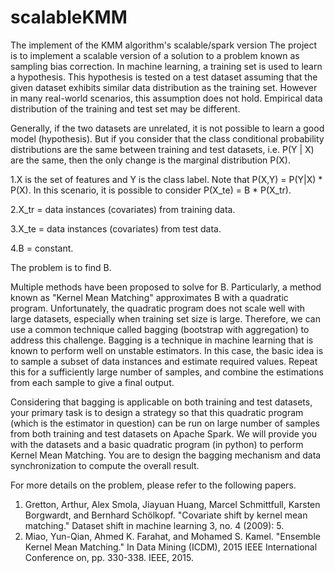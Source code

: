 # scalableKMM
The implement of the KMM algorithm's scalable/spark version
The project is to implement a scalable version of a solution to a problem known as sampling bias correction. In machine learning, a training set is used to learn a hypothesis. This hypothesis is tested on a test dataset assuming that the given dataset exhibits similar data distribution as the training set. However in many real-world scenarios, this assumption does not hold. Empirical data distribution of the training and test set may be different.

Generally, if the two datasets are unrelated, it is not possible to learn a good model (hypothesis). But if you consider that the class conditional probability distributions are the same between training and test datasets, i.e. P(Y | X) are the same, then the only change is the marginal distribution P(X).

1.X is the set of features and Y is the class label. Note that P(X,Y) = P(Y|X) * P(X).
In this scenario, it is possible to consider P(X_te) = B * P(X_tr).

2.X_tr = data instances (covariates) from training data.

3.X_te = data instances (covariates) from test data.

4.B = constant.

The problem is to find B.

Multiple methods have been proposed to solve for B. Particularly, a method known as "Kernel Mean Matching" approximates B with a quadratic program. Unfortunately, the quadratic program does not scale well with large datasets, especially when training set size is large. Therefore, we can use a common technique called bagging (bootstrap with aggregation) to address this challenge. Bagging is a technique in machine learning that is known to perform well on unstable estimators. In this case, the basic idea is to sample a subset of data instances and estimate required values. Repeat this for a sufficiently large number of samples, and combine the estimations from each sample to give a final output.

Considering that bagging is applicable on both training and test datasets, your primary task is to design a strategy so that this quadratic program (which is the estimator in question) can be run on large number of samples from both training and test datasets on Apache Spark. We will provide you with the datasets and a basic quadratic program (in python) to perform Kernel Mean Matching. You are to design the bagging mechanism and data synchronization to compute the overall result.

For more details on the problem, please refer to the following papers.
1) Gretton, Arthur, Alex Smola, Jiayuan Huang, Marcel Schmittfull, Karsten Borgwardt, and Bernhard Schölkopf. "Covariate shift by kernel mean matching." Dataset shift in machine learning 3, no. 4 (2009): 5.
2) Miao, Yun-Qian, Ahmed K. Farahat, and Mohamed S. Kamel. "Ensemble Kernel Mean Matching." In Data Mining (ICDM), 2015 IEEE International Conference on, pp. 330-338. IEEE, 2015.

